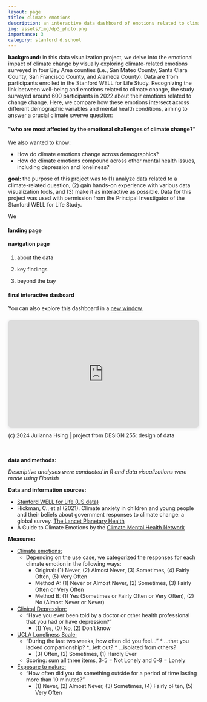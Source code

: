 ```yaml
---
layout: page
title: climate emotions
description: an interactive data dashboard of emotions related to climate change | R, Flourish, and Canva
img: assets/img/dp3_photo.png
importance: 3
category: stanford d.school
---
```


**background:** in this data visualization project, we delve into the emotional impact of climate change by visually exploring climate-related emotions surveyed in four Bay Area counties (i.e., San Mateo County, Santa Clara County, San Francisco County, and Alameda County). Data are from participants enrolled in the Stanford WELL for Life Study. Recognizing the link between well-being and emotions related to climate change, the study surveyed around 600 participants in 2022 about their emotions related to change change. Here, we compare how these emotions intersect across different demographic variables and mental health conditions, aiming to answer a crucial climate swerve question:  
#### "who are most affected by the emotional challenges of climate change?"

We also wanted to know:
* How do climate emotions change across demographics?
* How do climate emotions compound across other mental health issues, including depression and loneliness?

**goal:** the purpose of this project was to (1) analyze data related to a climate-related question, (2) gain hands-on experience with various data visualization tools, and (3) make it as interactive as possible. Data for this project was used with permission from the Principal Investigator of the Stanford WELL for Life Study. 

We 

#### **landing page**



#### **navigation page**
1. about the data


2. key findings


3. beyond the bay




#### **final interactive dasboard**
You can also explore this dashboard in a <a href="https:&#x2F;&#x2F;www.canva.com&#x2F;design&#x2F;DAGGXjPLkJo&#x2F;BEVKalEE8R8GS7VCBA0LFA&#x2F;view?utm_content=DAGGXjPLkJo&amp;utm_campaign=designshare&amp;utm_medium=embeds&amp;utm_source=link" target="_blank" rel="noopener">new window</a>.

<div style="position: relative; width: 100%; height: 0; padding-top: 56.2500%;
 padding-bottom: 0; box-shadow: 0 2px 8px 0 rgba(63,69,81,0.16); margin-top: 1.6em; margin-bottom: 0.9em; overflow: hidden;
 border-radius: 8px; will-change: transform;">
  <iframe loading="lazy" style="position: absolute; width: 100%; height: 100%; top: 0; left: 0; border: none; padding: 0;margin: 0;"
    src="https://www.canva.com/design/DAGGXjPLkJo/BEVKalEE8R8GS7VCBA0LFA/view?embed" allowfullscreen="allowfullscreen" allow="fullscreen">
  </iframe>
</div>
<div class="caption">
    (c) 2024 Julianna Hsing | project from DESIGN 255: design of data
</div>
<br>
<br>

**data and methods:**

*Descriptive analyses were conducted in R and data visualizations were made using Flourish*

**Data and information sources:**
* [Stanford WELL for Life (US data)](https://med.stanford.edu/wellforlife.html)
* Hickman, C., et al (2021). Climate anxiety in children and young people and their beliefs about government responses to climate change: a global survey. [The Lancet Planetary Health](https://www.thelancet.com/journals/lanplh/article/PIIS2542-5196(21)00278-3/fulltext#seccestitle80)
* A Guide to Climate Emotions by the [Climate Mental Health Network](https://www.climatementalhealth.net/wheel)

**Measures:**
* <u>Climate emotions:</u>
    * Depending on the use case, we categorized the responses for each climate emotion in the following ways: 
        * Original: (1) Never, (2) Almost Never, (3) Sometimes, (4) Fairly Often, (5) Very Often
        * Method A: (1) Never or Almost Never, (2) Sometimes, (3) Fairly Often or Very Often
        * Method B: (1) Yes (Sometimes or Fairly Often or Very Often), (2) No (Almost Never or Never)
* <u>Clinical Depression:</u>
    * “Have you ever been told by a doctor or other health professional that you had or have depression?”
        * (1) Yes, (0) No, (2) Don't know
* <u>UCLA Loneliness Scale:</u>
    * “During the last two weeks, how often did you feel…”
            * ...that you lacked companionship?
            *...left out?
            * ...isolated from others?
        * (3) Often, (2) Sometimes, (1) Hardly Ever
    * Scoring: sum all three items, 3-5 = Not Lonely and 6-9 = Lonely
* <u>Exposure to nature:</u>
    * “How often did you do something outside for a period of time lasting more than 10 minutes?”
        * (1) Never, (2) Almost Never, (3) Sometimes, (4) Fairly oFten, (5) Very Often